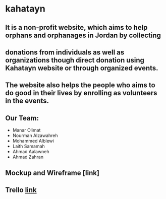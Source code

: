 
# kahatayn

## It is a non-profit website, which aims to help orphans and orphanages in Jordan by collecting 
## donations from individuals as well as organizations though direct donation using Kahatayn website or through organized events.

## The website also helps the people who aims to do good in their lives by enrolling as volunteers in the events.

## Our Team:

- Manar Olimat
- Nourman Alzawahreh 
- Mohammed Alblewi
- Laith Samamah
- Ahmad Aalawneh
- Ahmad Zahran

## Mockup and Wireframe [link]

## Trello [link](https://trello.com/b/XWL1XPNl/charity-services-project)




